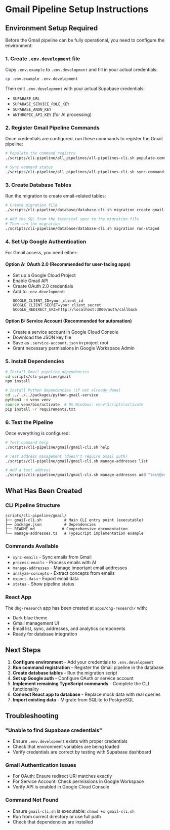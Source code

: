 # Gmail Pipeline Setup Instructions

## Environment Setup Required

Before the Gmail pipeline can be fully operational, you need to configure the environment:

### 1. Create `.env.development` file
Copy `.env.example` to `.env.development` and fill in your actual credentials:

```bash
cp .env.example .env.development
```

Then edit `.env.development` with your actual Supabase credentials:
- `SUPABASE_URL`
- `SUPABASE_SERVICE_ROLE_KEY`
- `SUPABASE_ANON_KEY`
- `ANTHROPIC_API_KEY` (for AI processing)

### 2. Register Gmail Pipeline Commands

Once credentials are configured, run these commands to register the Gmail pipeline:

```bash
# Populate the command registry
./scripts/cli-pipeline/all_pipelines/all-pipelines-cli.sh populate-command-registry

# Sync command status
./scripts/cli-pipeline/all_pipelines/all-pipelines-cli.sh sync-command-status
```

### 3. Create Database Tables

Run the migration to create email-related tables:

```bash
# Create migration file
./scripts/cli-pipeline/database/database-cli.sh migration create gmail-tables

# Add the SQL from the technical spec to the migration file
# Then run the migration
./scripts/cli-pipeline/database/database-cli.sh migration run-staged
```

### 4. Set Up Google Authentication

For Gmail access, you need either:

#### Option A: OAuth 2.0 (Recommended for user-facing apps)
- Set up a Google Cloud Project
- Enable Gmail API
- Create OAuth 2.0 credentials
- Add to `.env.development`:
  ```
  GOOGLE_CLIENT_ID=your_client_id
  GOOGLE_CLIENT_SECRET=your_client_secret
  GOOGLE_REDIRECT_URI=http://localhost:3000/auth/callback
  ```

#### Option B: Service Account (Recommended for automation)
- Create a service account in Google Cloud Console
- Download the JSON key file
- Save as `.service-account.json` in project root
- Grant necessary permissions in Google Workspace Admin

### 5. Install Dependencies

```bash
# Install Gmail pipeline dependencies
cd scripts/cli-pipeline/gmail
npm install

# Install Python dependencies (if not already done)
cd ../../../packages/python-gmail-service
python3 -m venv venv
source venv/bin/activate  # On Windows: venv\Scripts\activate
pip install -r requirements.txt
```

### 6. Test the Pipeline

Once everything is configured:

```bash
# Test command help
./scripts/cli-pipeline/gmail/gmail-cli.sh help

# Test address management (doesn't require Gmail auth)
./scripts/cli-pipeline/gmail/gmail-cli.sh manage-addresses list

# Add a test address
./scripts/cli-pipeline/gmail/gmail-cli.sh manage-addresses add "test@example.com" --importance=2
```

## What Has Been Created

### CLI Pipeline Structure
```
scripts/cli-pipeline/gmail/
├── gmail-cli.sh          # Main CLI entry point (executable)
├── package.json          # Dependencies
├── README.md            # Comprehensive documentation
└── manage-addresses.ts   # TypeScript implementation example
```

### Commands Available
- `sync-emails` - Sync emails from Gmail
- `process-emails` - Process emails with AI
- `manage-addresses` - Manage important email addresses
- `analyze-concepts` - Extract concepts from emails
- `export-data` - Export email data
- `status` - Show pipeline status

### React App
The `dhg-research` app has been created at `apps/dhg-research/` with:
- Dark blue theme
- Gmail management UI
- Email list, sync, addresses, and analytics components
- Ready for database integration

## Next Steps

1. **Configure environment** - Add your credentials to `.env.development`
2. **Run command registration** - Register the Gmail pipeline in the database
3. **Create database tables** - Run the migration script
4. **Set up Google auth** - Configure OAuth or service account
5. **Implement remaining TypeScript commands** - Complete the CLI functionality
6. **Connect React app to database** - Replace mock data with real queries
7. **Import existing data** - Migrate from SQLite to PostgreSQL

## Troubleshooting

### "Unable to find Supabase credentials"
- Ensure `.env.development` exists with proper credentials
- Check that environment variables are being loaded
- Verify credentials are correct by testing with Supabase dashboard

### Gmail Authentication Issues
- For OAuth: Ensure redirect URI matches exactly
- For Service Account: Check permissions in Google Workspace
- Verify API is enabled in Google Cloud Console

### Command Not Found
- Ensure `gmail-cli.sh` is executable: `chmod +x gmail-cli.sh`
- Run from correct directory or use full path
- Check that dependencies are installed